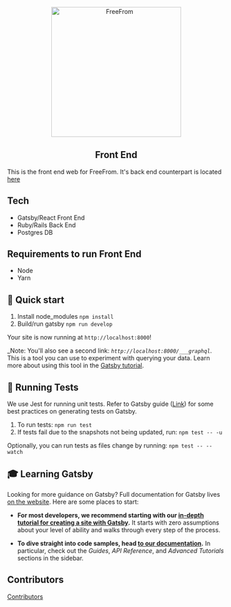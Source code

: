 <p align="center">
  <a href="http://www.freefrom.org/">
    <img alt="FreeFrom" src="http://static1.squarespace.com/static/56a24df4d8af10a5072bed7c/t/56a2631b841aba12ab7f66d0/1562878613622/?format=1500w" width="300" />
  </a>
</p>

<h2 align="center">Front End</h2>

This is the front end web for FreeFrom. It's back end counterpart is located [here](https://github.com/RagtagOpen/freefrom-compensation-api)

## Tech
- Gatsby/React Front End
- Ruby/Rails Back End
- Postgres DB

## Requirements to run Front End
- Node
- Yarn

## 🚀 Quick start

1. Install node_modules `npm install`
2. Build/run gatsby `npm run develop`

  Your site is now running at `http://localhost:8000`!

  _Note: You'll also see a second link: _`http://localhost:8000/___graphql`_. This is a tool you can use to experiment with querying your data. Learn more about using this tool in the [Gatsby tutorial](https://www.gatsbyjs.org/tutorial/part-five/#introducing-graphiql).

## 🔬 Running Tests
We use Jest for running unit tests. Refer to Gatsby guide ([Link](https://www.gatsbyjs.org/docs/unit-testing)) for some best practices on generating tests on Gatsby.

1. To run tests: `npm run test`
2. If tests fail due to the snapshots not being updated, run: `npm test -- -u`

Optionally, you can run tests as files change by running: `npm test -- --watch`

## 🎓 Learning Gatsby

Looking for more guidance on Gatsby? Full documentation for Gatsby lives [on the website](https://www.gatsbyjs.org/). Here are some places to start:

- **For most developers, we recommend starting with our [in-depth tutorial for creating a site with Gatsby](https://www.gatsbyjs.org/tutorial/).** It starts with zero assumptions about your level of ability and walks through every step of the process.

- **To dive straight into code samples, head [to our documentation](https://www.gatsbyjs.org/docs/).** In particular, check out the _Guides_, _API Reference_, and _Advanced Tutorials_ sections in the sidebar.

## Contributors
[Contributors](https://github.com/RagtagOpen/freefrom-compensation-web/blob/master/CONTRIBUTING.md)